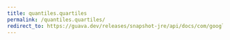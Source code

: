 ```yaml
---
title: quantiles.quartiles
permalink: /quantiles.quartiles/
redirect_to: https://guava.dev/releases/snapshot-jre/api/docs/com/google/common/math/Quantiles.html#quartiles--
---
```

